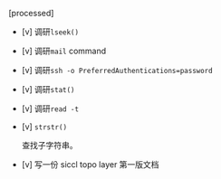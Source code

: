 [processed]

* [v] 调研`lseek()`

* [v] 调研`mail` command

* [v] 调研`ssh -o PreferredAuthentications=password`

* [v] 调研`stat()`

* [v] 调研`read -t`

* [v] `strstr()`

    查找子字符串。

* [v] 写一份 siccl topo layer 第一版文档

